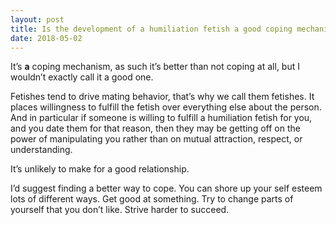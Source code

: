 ```yaml
---
layout: post
title: Is the development of a humiliation fetish a good coping mechanism for people that have no self esteem?
date: 2018-05-02
---
```


<p>It’s <b>a</b> coping mechanism, as such it’s better than not coping at all, but I wouldn’t exactly call it a good one.</p><p>Fetishes tend to drive mating behavior, that’s why we call them fetishes. It places willingness to fulfill the fetish over everything else about the person. And in particular if someone is willing to fulfill a humiliation fetish for you, and you date them for that reason, then they may be getting off on the power of manipulating you rather than on mutual attraction, respect, or understanding.</p><p>It’s unlikely to make for a good relationship.</p><p>I’d suggest finding a better way to cope. You can shore up your self esteem lots of different ways. Get good at something. Try to change parts of yourself that you don’t like. Strive harder to succeed.</p>
